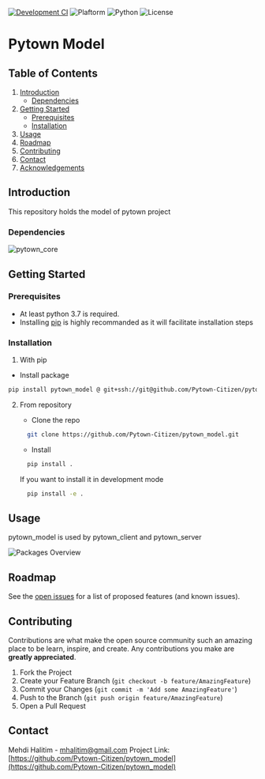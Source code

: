 [![Development CI](https://github.com/Pytown-Citizen/pytown_model/actions/workflows/pythonapp.yml/badge.svg)](https://github.com/Pytown-Citizen/pytown_model/actions/workflows/pythonapp.yml)
![Plaftorm](https://img.shields.io/badge/platform-Windows%2010-lightgrey?style=plastic)
![Python](https://img.shields.io/badge/python-3.7%20%7C%203.8-blue?style=plastic)
![License](https://img.shields.io/github/license/Pytown-Citizen/pytown_model?style=plastic)



# Pytown Model
## Table of Contents
1. [Introduction](#introduction)
    - [Dependencies](#dependencies)
2. [Getting Started](#gettingstarted)
    - [Prerequisites](#prerequisites)
    - [Installation](#installation)
3. [Usage](#Usage)
4. [Roadmap](#roadmap)
5. [Contributing](#contributing)
6. [Contact](#contact)
7. [Acknowledgements](#acknowledgements)

<!-- ABOUT THE PROJECT -->
## Introduction <a name="introduction"></a>

This repository holds the model of pytown project
### Dependencies <a name="dependencies"></a>
![pytown_core](https://img.shields.io/badge/python__core-0.0.1-blue?style=plastic)

<!-- GETTING STARTED -->
## Getting Started <a name="gettingstarted"></a>
### Prerequisites <a name="prerequisites"></a>

- At least python 3.7 is required.
- Installing [pip](https://pypi.org/project/pip/) is highly recommanded as it will facilitate installation steps
### Installation <a name="installation"></a>

1. With pip
  - Install package
  ```sh
  pip install pytown_model @ git+ssh://git@github.com/Pytown-Citizen/pytown_model.git@0.0.1
  ```

2. From repository

    - Clone the repo
    ```sh
      git clone https://github.com/Pytown-Citizen/pytown_model.git
    ```
    - Install
    ```sh
      pip install .
    ```
    If you want to install it in development mode
    ```sh
      pip install -e .
    ```

<!-- USAGE EXAMPLES -->
## Usage <a name="usage"></a>

pytown_model is used by pytown_client and pytown_server

![Packages Overview](http://www.plantuml.com/plantuml/proxy?cache=no&src=https://raw.githubusercontent.com/Pytown-Citizen/pytown_model/main/docs/diagrams/general.uml)


<!-- ROADMAP -->
## Roadmap <a name="roadmap"></a>

See the [open issues](https://github.com/Pytown-Citizen/pytown_model/issues) for a list of proposed features (and known issues).

<!-- CONTRIBUTING -->
## Contributing <a name="contributing"></a>

Contributions are what make the open source community such an amazing place to be learn, inspire, and create. Any contributions you make are **greatly appreciated**.

1. Fork the Project
2. Create your Feature Branch (`git checkout -b feature/AmazingFeature`)
3. Commit your Changes (`git commit -m 'Add some AmazingFeature'`)
4. Push to the Branch (`git push origin feature/AmazingFeature`)
5. Open a Pull Request

<!-- CONTACT -->
## Contact <a name="contact"></a>

Mehdi Halitim - mhalitim@gmail.com
Project Link: [https://github.com/Pytown-Citizen/pytown_model](https://github.com/Pytown-Citizen/pytown_model)
